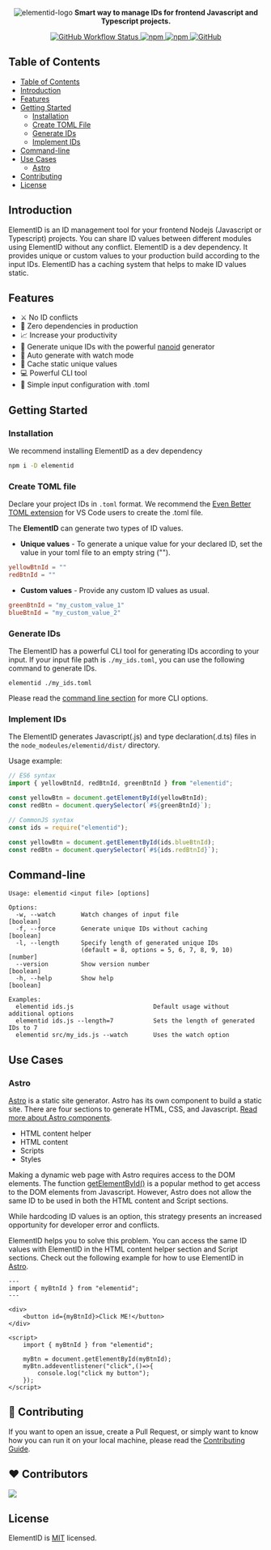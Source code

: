 <p align="center">
    <img alt="elementid-logo" src="https://user-images.githubusercontent.com/64678612/209457262-c83c8970-6641-40c1-9579-fc6ab4736397.png"/>
    <b align="center">Smart way to manage IDs for frontend Javascript and Typescript projects.</b>
    <p align="center" style="align: center;">
        <a href="https://github.com/appzic/elementid/blob/main/.github/workflows/main.yml">
            <img alt="GitHub Workflow Status" src="https://img.shields.io/github/actions/workflow/status/appzic/elementid/main.yml">
        </a>
        <a href="https://www.npmjs.com/package/elementid">
            <img alt="npm" src="https://img.shields.io/npm/v/elementid">
        </a>
        <a href="https://www.npmjs.com/package/elementid">
            <img alt="npm" src="https://img.shields.io/npm/dw/elementid">
        </a>
        <a href="https://github.com/appzic/elementid/LICENSE">
            <img alt="GitHub" src="https://img.shields.io/github/license/appzic/elementid">
        </a>
    </p>
</p>

## Table of Contents

- [Table of Contents](#table-of-contents)
- [Introduction](#introduction)
- [Features](#features)
- [Getting Started](#getting-started)
  - [Installation](#installation)
  - [Create TOML File](#create-toml-file)
  - [Generate IDs](#generate-ids)
  - [Implement IDs](#implement-ids)
- [Command-line](#command-line)
- [Use Cases](#use-cases)
  - [Astro](#astro)
- [Contributing](#contributing)
- [License](#license)

## Introduction

ElementID is an ID management tool for your frontend Nodejs (Javascript or Typescript) projects. You can share ID values between different modules using ElementID without any conflict. ElementID is a dev dependency. It provides unique or custom values to your production build according to the input IDs. ElementID has a caching system that helps to make ID values static.

## Features

- :crossed_swords: No ID conflicts
- :tada: Zero dependencies in production
- :chart_with_upwards_trend: Increase your productivity
- :muscle: Generate unique IDs with the powerful [nanoid](https://github.com/ai/nanoid) generator
- :eyes: Auto generate with watch mode
- :minidisc: Cache static unique values
- :computer: Powerful CLI tool
- :scroll: Simple input configuration with .toml

## Getting Started

### Installation

We recommend installing ElementID as a dev dependency

```bash
npm i -D elementid
```

### Create TOML file

Declare your project IDs in `.toml` format. We recommend the [Even Better TOML extension](https://marketplace.visualstudio.com/items?itemName=tamasfe.even-better-toml) for VS Code users to create the .toml file.

The **ElementID** can generate two types of ID values.

- **Unique values** - To generate a unique value for your declared ID, set the value in your toml file to an empty string ("").

```toml
yellowBtnId = ""
redBtnId = ""
```

- **Custom values** - Provide any custom ID values as usual.

```toml
greenBtnId = "my_custom_value_1"
blueBtnId = "my_custom_value_2"
```

### Generate IDs

The ElementID has a powerful CLI tool for generating IDs according to your input. If your input file path is `./my_ids.toml`, you can use the following command to generate IDs.

```
elementid ./my_ids.toml
```

Please read the [command line section](#command-line) for more CLI options.

### Implement IDs

The ElementID generates Javascript(.js) and type declaration(.d.ts) files in the `node_modeules/elementid/dist/` directory. 

Usage example:

```Typescript
// ES6 syntax
import { yellowBtnId, redBtnId, greenBtnId } from "elementid";

const yellowBtn = document.getElementById(yellowBtnId);
const redBtn = document.querySelector(`#${greenBtnId}`);
```

```Javascript
// CommonJS syntax
const ids = require("elementid");

const yellowBtn = document.getElementById(ids.blueBtnId);
const redBtn = document.querySelector(`#${ids.redBtnId}`);
```

## Command-line

```
Usage: elementid <input file> [options]

Options:
  -w, --watch       Watch changes of input file                            [boolean]
  -f, --force       Generate unique IDs without caching                   [boolean]
  -l, --length      Specify length of generated unique IDs
                    (default = 8, options = 5, 6, 7, 8, 9, 10)              [number]
  --version         Show version number                                    [boolean]
  -h, --help        Show help                                              [boolean]

Examples:
  elementid ids.js                      Default usage without additional options
  elementid ids.js --length=7           Sets the length of generated IDs to 7
  elementid src/my_ids.js --watch       Uses the watch option
```

## Use Cases

### Astro

[Astro](https://astro.build/) is a static site generator. Astro has its own component to build a static site. There are four sections to generate HTML, CSS, and Javascript. [Read more about Astro components](https://docs.astro.build/en/core-concepts/astro-components/).

- HTML content helper
- HTML content
- Scripts
- Styles

Making a dynamic web page with Astro requires access to the DOM elements. The function [getElementById()](https://developer.mozilla.org/en-US/docs/Web/API/Document/getElementById) is a popular method to get access to the DOM elements from Javascript. However, Astro does not allow the same ID to be used in both the HTML content and Script sections.

While hardcoding ID values is an option, this strategy presents an increased opportunity for developer error and conflicts.

ElementID helps you to solve this problem. You can access the same ID values with ElementID in the HTML content helper section and Script sections. Check out the following example for how to use ElementID in [Astro](https://astro.build/).

```astro
---
import { myBtnId } from "elementid";
---

<div>
    <button id={myBtnId}>Click ME!</button>
</div>

<script>
    import { myBtnId } from "elementid";

    myBtn = document.getElementById(myBtnId);
    myBtn.addeventlistener("click",()=>{
        console.log("click my button");
    });
</script>
```

## 🙏 Contributing

If you want to open an issue, create a Pull Request, or simply want to know how you can run it on your local machine, please read the [Contributing Guide](https://github.com/appzic/elementid/blob/main/CONTRIBUTING.md).

## ❤️ Contributors

<a href="https://github.com/appzic/elementid/graphs/contributors">
  <img src="https://contrib.rocks/image?repo=appzic/elementid" />
</a>

## License

ElementID is [MIT](https://github.com/appzic/elementid/blob/main/LICENSE) licensed.
